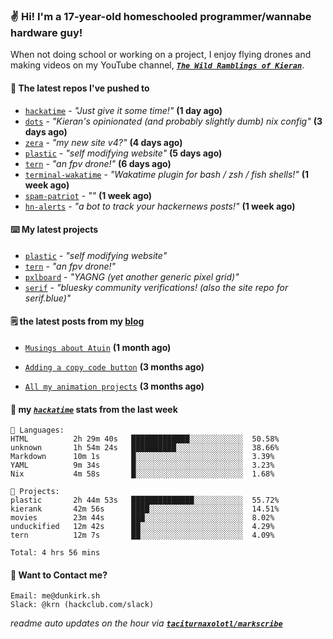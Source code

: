 ### ✌️ Hi! I'm a 17-year-old homeschooled programmer/wannabe hardware guy!

When not doing school or working on a project, I enjoy flying drones and making videos on my YouTube channel, [**_`The Wild Ramblings of Kieran`_**](https://youtube.com/@kieran.rambles).

#### 👷 The latest repos I've pushed to

- [`hackatime`](https://github.com/hackclub/hackatime) - _"Just give it some time!"_ **(1 day ago)**
- [`dots`](https://github.com/taciturnaxolotl/dots) - _"Kieran's opinionated (and probably slightly dumb) nix config"_ **(3 days ago)**
- [`zera`](https://github.com/taciturnaxolotl/zera) - _"my new site v4?"_ **(4 days ago)**
- [`plastic`](https://github.com/taciturnaxolotl/plastic) - _"self modifying website"_ **(5 days ago)**
- [`tern`](https://github.com/taciturnaxolotl/tern) - _"an fpv drone!"_ **(6 days ago)**
- [`terminal-wakatime`](https://github.com/hackclub/terminal-wakatime) - _"Wakatime plugin for bash / zsh / fish shells!"_ **(1 week ago)**
- [`spam-patriot`](https://github.com/taciturnaxolotl/spam-patriot) - _""_ **(1 week ago)**
- [`hn-alerts`](https://github.com/taciturnaxolotl/hn-alerts) - _"a bot to track your hackernews posts!"_ **(1 week ago)**

#### ⌨️ My latest projects

- [`plastic`](https://github.com/taciturnaxolotl/plastic) - _"self modifying website"_
- [`tern`](https://github.com/taciturnaxolotl/tern) - _"an fpv drone!"_
- [`pxlboard`](https://github.com/taciturnaxolotl/pxlboard) - _"YAGNG (yet another generic pixel grid)"_
- [`serif`](https://github.com/taciturnaxolotl/serif) - _"bluesky community verifications! (also the site repo for serif.blue)"_

#### 🗒️ the latest posts from my [blog](https://dunkirk.sh)

- [`Musings about Atuin`](https://dunkirk.sh/blog/atuin/) **(1 month ago)**

- [`Adding a copy code button`](https://dunkirk.sh/blog/adding-a-copy-button/) **(3 months ago)**

- [`All my animation projects`](https://dunkirk.sh/blog/my-animations/) **(3 months ago)**



#### 📡 my [_`hackatime`_](https://waka.hackclub.com) stats from the last week

```text
💾 Languages:
HTML          2h 29m 40s   █████████████░░░░░░░░░░░░  50.58%
unknown       1h 54m 24s   ██████████░░░░░░░░░░░░░░░  38.66%
Markdown      10m 1s       █░░░░░░░░░░░░░░░░░░░░░░░░  3.39%
YAML          9m 34s       █░░░░░░░░░░░░░░░░░░░░░░░░  3.23%
Nix           4m 58s       █░░░░░░░░░░░░░░░░░░░░░░░░  1.68%

💼 Projects:
plastic       2h 44m 53s   ██████████████░░░░░░░░░░░  55.72%
kierank       42m 56s      ████░░░░░░░░░░░░░░░░░░░░░  14.51%
movies        23m 44s      ███░░░░░░░░░░░░░░░░░░░░░░  8.02%
unduckified   12m 42s      ██░░░░░░░░░░░░░░░░░░░░░░░  4.29%
tern          12m 7s       ██░░░░░░░░░░░░░░░░░░░░░░░  4.09%

Total: 4 hrs 56 mins
```

#### 📮 Want to Contact me?

```text
Email: me@dunkirk.sh
Slack: @krn (hackclub.com/slack)
```

_readme auto updates on the hour via [**`taciturnaxolotl/markscribe`**](https://github.com/taciturnaxolotl/markscribe)_
